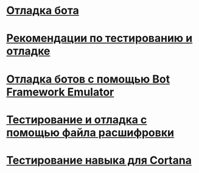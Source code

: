 # [Отладка бота](../bot-service-debug-bot.md)
# [Рекомендации по тестированию и отладке](../v4sdk/bot-builder-testing-debugging.md)
# [Отладка ботов с помощью Bot Framework Emulator](../bot-service-debug-emulator.md)
# [Тестирование и отладка с помощью файла расшифровки](../v4sdk/bot-builder-debug-transcript.md)
# [Тестирование навыка для Cortana](../bot-service-debug-cortana-skill.md)
